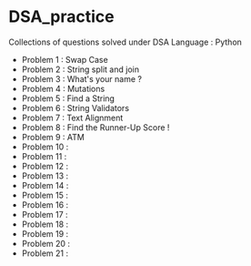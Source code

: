 # DSA_practice
Collections of questions solved under DSA
Language : Python

- Problem 1 : Swap Case
- Problem 2 : String split and join
- Problem 3 : What's your name ?
- Problem 4 : Mutations
- Problem 5 : Find a String
- Problem 6 : String Validators
- Problem 7 : Text Alignment
- Problem 8 : Find the Runner-Up Score !
- Problem 9 : ATM
- Problem 10 :
- Problem 11 :
- Problem 12 :
- Problem 13 :
- Problem 14 :
- Problem 15 :
- Problem 16 :
- Problem 17 :
- Problem 18 : 
- Problem 19 :
- Problem 20 :
- Problem 21 :
